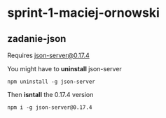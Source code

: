 # sprint-1-maciej-ornowski

## zadanie-json

Requires json-server@0.17.4

You might have to **uninstall** json-server

```
npm uninstall -g json-server
```
Then **isntall** the 0.17.4 version

```
npm i -g json-server@0.17.4
```